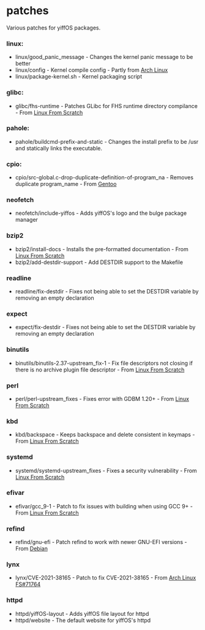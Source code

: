 # patches

Various patches for yiffOS packages.

### linux:   
* linux/good_panic_message - Changes the kernel panic message to be better
* linux/config - Kernel compile config - Partly from [Arch Linux](https://archlinux.org/)
* linux/package-kernel.sh - Kernel packaging script

### glibc:   
* glibc/fhs-runtime - Patches GLibc for FHS runtime directory compilance - From [Linux From Scratch](https://www.linuxfromscratch.org/)

### pahole:
* pahole/buildcmd-prefix-and-static - Changes the install prefix to be /usr and statically links the executable.

### cpio:
* cpio/src-global.c-drop-duplicate-definition-of-program_na - Removes duplicate program_name - From [Gentoo](https://bugs.gentoo.org/705900)

### neofetch
* neofetch/include-yiffos - Adds yiffOS's logo and the bulge package manager

### bzip2
* bzip2/install-docs - Installs the pre-formatted documentation - From [Linux From Scratch](https://www.linuxfromscratch.org/)
* bzip2/add-destdir-support - Add DESTDIR support to the Makefile

### readline
* readline/fix-destdir - Fixes not being able to set the DESTDIR variable by removing an empty declaration

### expect
* expect/fix-destdir - Fixes not being able to set the DESTDIR variable by removing an empty declaration

### binutils
* binutils/binutils-2.37-upstream_fix-1 - Fix file descriptors not closing if there is no archive plugin file descriptor - From [Linux From Scratch](https://www.linuxfromscratch.org/)

### perl
* perl/perl-upstream_fixes - Fixes error with GDBM 1.20+ - From [Linux From Scratch](https://www.linuxfromscratch.org/)

### kbd
* kbd/backspace - Keeps backspace and delete consistent in keymaps - From [Linux From Scratch](https://www.linuxfromscratch.org/)

### systemd
* systemd/systemd-upstream_fixes - Fixes a security vulnerability - From [Linux From Scratch](https://www.linuxfromscratch.org/)

### efivar
* efivar/gcc_9-1 - Patch to fix issues with building when using GCC 9+ - From [Linux From Scratch](https://www.linuxfromscratch.org/)

### refind
* refind/gnu-efi - Patch refind to work with newer GNU-EFI versions - From [Debian](https://sources.debian.org/patches/refind/0.13.2-1/gnu-efi.patch/)

### lynx
* lynx/CVE-2021-38165 - Patch to fix CVE-2021-38165 - From [Arch Linux](https://archlinux.org/) [FS#71764](https://bugs.archlinux.org/task/71764)

### httpd
* httpd/yiffOS-layout - Adds yiffOS file layout for httpd
* httpd/website - The default website for yiffOS's httpd